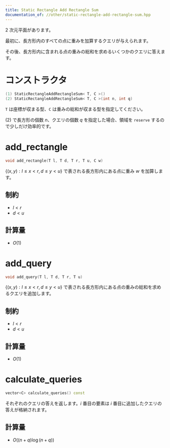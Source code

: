 ```yaml
---
title: Static Rectangle Add Rectangle Sum
documentation_of: //other/static-rectangle-add-rectangle-sum.hpp
---
```


2 次元平面があります。

最初に、長方形内のすべての点に重みを加算するクエリが与えられます。

その後、長方形内に含まれる点の重みの総和を求めるいくつかのクエリに答えます。

# コンストラクタ

```cpp
(1) StaticRectangleAddRectangleSum< T, C >()
(2) StaticRectangleAddRectangleSum< T, C >(int n, int q)
```

`T` は座標が収まる型、`C` は重みの総和が収まる型を指定してください。

(2) で長方形の個数 $n$、クエリの個数 $q$ を指定した場合、領域を `reserve` するので少しだけ効率的です。

# add_rectangle

```cpp
void add_rectangle(T l, T d, T r, T u, C w)
```

$\lbrace (x,y):l \leq x \lt r, d \leq y \lt u\rbrace$ で表される長方形内にある点に重み $w$ を加算します。

## 制約

- $l \lt r$
- $d \lt u$

## 計算量

- $O(1)$

# add_query

```cpp
void add_query(T l, T d, T r, T u)
```

$\lbrace (x,y):l \leq x \lt r, d \leq y \lt u\rbrace$ で表される長方形内にある点の重みの総和を求めるクエリを追加します。

## 制約

- $l \lt r$
- $d \lt u$

## 計算量

- $O(1)$

# calculate_queries

```cpp
vector<C> calculate_queries() const
```

それぞれのクエリの答えを返します。$i$ 番目の要素は $i$ 番目に追加したクエリの答えが格納されます。

## 計算量

- $O((n + q) \log (n + q))$
